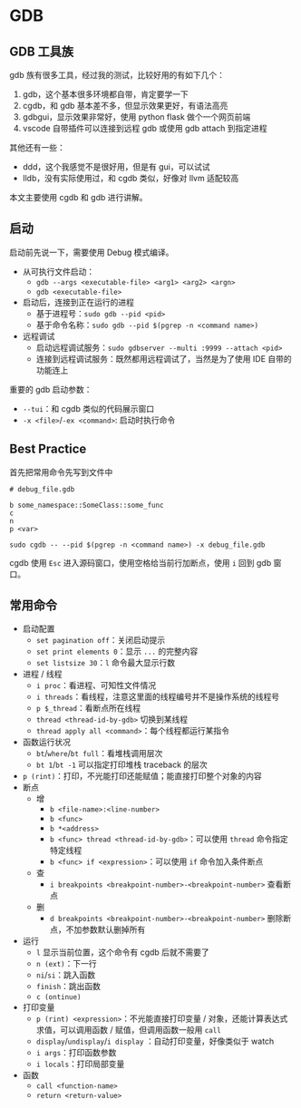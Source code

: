 # GDB

## GDB 工具族

gdb 族有很多工具，经过我的测试，比较好用的有如下几个：

1. gdb，这个基本很多环境都自带，肯定要学一下
2. cgdb，和 gdb 基本差不多，但显示效果更好，有语法高亮
3. gdbgui，显示效果非常好，使用 python flask 做个一个网页前端
4. vscode 自带插件可以连接到远程 gdb 或使用 gdb attach 到指定进程

其他还有一些：

- ddd，这个我感觉不是很好用，但是有 gui，可以试试
- lldb，没有实际使用过，和 cgdb 类似，好像对 llvm 适配较高

本文主要使用 cgdb 和 gdb 进行讲解。

## 启动

启动前先说一下，需要使用 Debug 模式编译。

- 从可执行文件启动：
  - `gdb --args <executable-file> <arg1> <arg2> <argn>`
  - `gdb <executable-file>`
- 启动后，连接到正在运行的进程
  - 基于进程号：`sudo gdb --pid <pid>`
  - 基于命令名称：`sudo gdb --pid $(pgrep -n <command name>)`
- 远程调试
  - 启动远程调试服务：`sudo gdbserver --multi :9999 --attach <pid>`
  - 连接到远程调试服务：既然都用远程调试了，当然是为了使用 IDE 自带的功能连上

重要的 gdb 启动参数：

- `--tui`：和 cgdb 类似的代码展示窗口
- `-x <file>`/`-ex <command>`: 启动时执行命令

## Best Practice

首先把常用命令先写到文件中

```
# debug_file.gdb

b some_namespace::SomeClass::some_func
c
n
p <var>
```

`sudo cgdb -- --pid $(pgrep -n <command name>) -x debug_file.gdb`

cgdb 使用 `Esc` 进入源码窗口，使用空格给当前行加断点，使用 `i` 回到 gdb 窗口。

## 常用命令

- 启动配置
  - `set pagination off`：关闭启动提示
  - `set print elements 0`：显示 `...` 的完整内容
  - `set listsize 30`：`l` 命令最大显示行数
- 进程 / 线程
  - `i proc`：看进程、可知性文件情况
  - `i threads`：看线程，注意这里面的线程编号并不是操作系统的线程号
  - `p $_thread`：看断点所在线程
  - `thread <thread-id-by-gdb>` 切换到某线程
  - `thread apply all <command>`：每个线程都运行某指令
- 函数运行状况
  - `bt`/`where`/`bt full`：看堆栈调用层次
  - `bt 1`/`bt -1` 可以指定打印堆栈 traceback 的层次
- `p (rint)`：打印，不光能打印还能赋值；能直接打印整个对象的内容
- 断点
  - 增
    - `b <file-name>:<line-number>`
    - `b <func>`
    - `b *<address>`
    - `b <func> thread <thread-id-by-gdb>`：可以使用 `thread` 命令指定特定线程
    - `b <func> if <expression>`：可以使用 `if` 命令加入条件断点
  - 查
    - `i breakpoints <breakpoint-number>-<breakpoint-number>` 查看断点
  - 删
    - `d breakpoints <breakpoint-number>-<breakpoint-number>` 删除断点，不加参数默认删掉所有
- 运行
  - `l` 显示当前位置，这个命令有 cgdb 后就不需要了
  - `n (ext)`：下一行
  - `ni`/`si`：跳入函数
  - `finish`：跳出函数
  - `c (ontinue)`
- 打印变量
  - `p (rint) <expression>`：不光能直接打印变量 / 对象，还能计算表达式求值，可以调用函数 / 赋值，但调用函数一般用 `call`
  - `display`/`undisplay`/`i display` ：自动打印变量，好像类似于 watch
  - `i args`：打印函数参数
  - `i locals`：打印局部变量
- 函数
  - `call <function-name>`
  - `return <return-value>`
